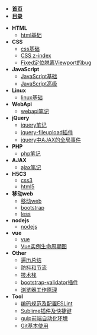 - [**首页**](/)
- [**目录**](/README)
* **HTML**
	- [html基础](zh-cn/_html/html)
* **CSS**
	- [css基础](zh-cn/_css/css)
	- [CSS z-index](zh-cn/_css/CSS-z-index)
	- [Fixed定位脱离Viewport的bug](zh-cn/_css/Fixed定位脱离Viewport的bug)
* **JavaScript**
	- [JavaScript基础](zh-cn/_JavaScript/JavaScript基础)
	- [JavaScript高级](zh-cn/_JavaScript/JavaScript高级)
* **Linux**
	- [linux基础](zh-cn/_linux/linux基础)
* **WebApi**
	- [webapi笔记](zh-cn/_webApi/webapi笔记)
* **jQuery**
	- [jquery笔记](zh-cn/_jquery/jquery笔记)
	- [jquery-fileupload插件](zh-cn/_jquery/jquery-fileupload插件的使用)
	- [jquery中AJAX的全局事件](zh-cn/_jquery/jquery中AJAX的全局事件)
* **PHP**
	- [php笔记](zh-cn/_php/php笔记)
* **AJAX**
	- [ajax笔记](zh-cn/_ajax/ajax笔记)
* **H5C3**
	- [css3](zh-cn/_h5c3/css3)
	- [html5](zh-cn/_h5c3/html5)
* **移动web**
	- [移动web](zh-cn/_移动web/移动web)
	- [bootstrap](zh-cn/_移动web/bootstrap)
	- [less](zh-cn/_移动web/less)
* **nodejs**
	- [nodejs](zh-cn/_nodejs/nodejs)
* **vue**
	- [vue](zh-cn/_vue/vue)
	- [Vue实例生命周期图](zh-cn/_vue/Vue实例生命周期图)
* **Other**
	- [遍历总结](zh-cn/_other/遍历总结)
	- [防抖和节流](zh-cn/_other/防抖和节流)
	- [技术栈](zh-cn/_other/技术栈)
	- [bootstrap-validator插件](zh-cn/_other/bootstrap-validator插件)
	- [浏览器工作原理](zh-cn/_other/浏览器的工作原理/浏览器工作原理)
* **Tool**
	- [编码规范及配置ESLint](zh-cn/_Tool/编码规范及配置ESLint)
	- [Sublime插件及快捷键](zh-cn/_Tool/Sublime插件及快捷键)
	- [gulp前端自动化环境](zh-cn/_Tool/gulp前端自动化环境)
	- [Git基本使用](zh-cn/_Tool/Git)